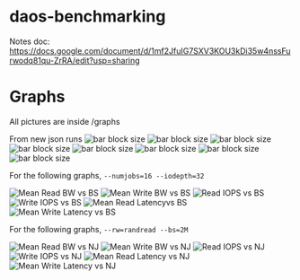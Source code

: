 # daos-benchmarking
Notes doc: https://docs.google.com/document/d/1mf2JfuIG7SXV3KOU3kDi35w4nssFurwodq81qu-ZrRA/edit?usp=sharing 

# Graphs
All pictures are inside /graphs

From new json runs
![bar block size](graphs/bs-bars.svg)
![bar block size](graphs/bw_mean_gb-nj.svg)
![bar block size](graphs/iops-nj.svg)
![bar block size](graphs/iops-bs-bars.svg)
![bar block size](graphs/mean-lat-nj.svg)
![bar block size](graphs/mean-lat-bs-bars.svg)
![bar block size](graphs/mean-lat-nj-99.svg)
![bar block size](graphs/mean-lat-bs-bars-99.svg)


For the following graphs,  `--numjobs=16 --iodepth=32`

![Mean Read BW vs BS](graphs/read_bw_mean_gb-bs.svg)
![Mean Write BW vs BS](graphs/write_bw_mean_gb-bs.svg)
![Read IOPS vs BS](graphs/read_iops-bs.svg)
![Write IOPS vs BS](graphs/write_iops-bs.svg)
![Mean Read Latencyvs BS](graphs/read_lat_mean_us-bs.svg)
![Mean Write Latency vs BS](graphs/write_lat_mean_us-bs.svg)


For the following graphs, `--rw=randread --bs=2M`

![Mean Read BW vs NJ](graphs/read_bw_mean_gb-nj.svg)
![Mean Write BW vs NJ](graphs/write_bw_mean_gb-nj.svg)
![Read IOPS vs NJ](graphs/read_iops-nj.svg)
![Write IOPS vs NJ](graphs/write_iops-nj.svg)
![Mean Read Latency vs NJ](graphs/read_lat_mean_us-nj.svg)
![Mean Write Latency vs NJ](graphs/write_lat_mean_us-nj.svg)
